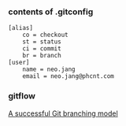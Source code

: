### contents of .gitconfig
```
[alias]
	co = checkout
	st = status
	ci = commit
	br = branch
[user]
	name = neo.jang
	email = neo.jang@phcnt.com
```

### gitflow
[A successful Git branching model](http://nvie.com/posts/a-successful-git-branching-model/)
